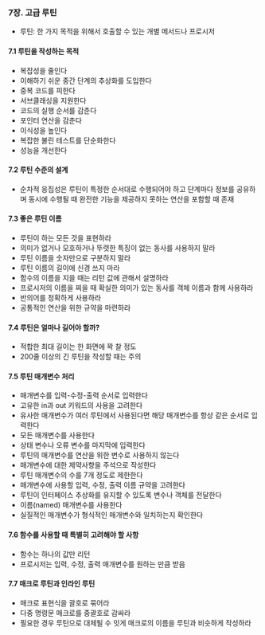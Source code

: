 ### 7장. 고급 루틴
- 루틴: 한 가지 목적을 위해서 호출할 수 있는 개별 메서드나 프로시저

#### 7.1 루틴을 작성하는 목적
- 복잡성을 줄인다
- 이해하기 쉬운 중간 단계의 추상화를 도입한다
- 중복 코드를 피한다
- 서브클래싱을 지원한다
- 코드의 실행 순서를 감춘다
- 포인터 연산을 감춘다
- 이식성을 높인다
- 복잡한 불린 테스트를 단순화한다
- 성능을 개선한다 

#### 7.2 루틴 수준의 설계
- 순차적 응집성은 루틴이 특정한 순서대로 수행되어야 하고 단계마다 정보를 공유하며 동시에 수행될 때 완전한 기능을 제공하지 못하는 연산을 포함할 때 존재

#### 7.3 좋은 루틴 이름
- 루틴이 하는 모든 것을 표현하라 
- 의미가 없거나 모호하거나 뚜렷한 특징이 없는 동사를 사용하지 말라 
- 루틴 이름을 숫자만으로 구분하지 말라 
- 루틴 이름의 길이에 신경 쓰지 마라
- 함수의 이름을 지을 때는 리턴 값에 관해서 설명하라 
- 프로시저의 이름을 찌을 때 확실한 의미가 있는 동사를 객체 이름과 함께 사용하라 
- 반의어를 정확하게 사용하라 
- 공통적인 연산을 위한 규약을 마련하라

#### 7.4 루틴은 얼마나 길어야 할까?
- 적합한 최대 길이는 한 화면에 꽉 찰 정도 
- 200줄 이상의 긴 루틴을 작성할 때는 주의 

#### 7.5 루틴 매개변수 처리
- 매개변수를 입력-수정-출력 순서로 입력한다 
- 고유한 in과 out 키워드의 사용을 고려한다 
- 유사한 매개변수가 여러 루틴에서 사용된다면 해당 매개변수를 항상 같은 순서로 입력한다 
- 모든 매개변수를 사용한다 
- 상태 변수나 오류 변수를 마지막에 입력한다 
- 루틴의 매개변수를 연산을 위한 변수로 사용하지 않는다
- 매개변수에 대한 제약사항을 주석으로 작성한다 
- 루틴 매개변수의 수를 7개 정도로 제한한다
- 매개변수에 사용할 입력, 수정, 출력 이름 규약을 고려한다 
- 루틴이 인터페이스 추상화를 유지할 수 있도록 변수나 객체를 전달한다
- 이름(named) 매개변수를 사용한다 
- 실질적인 매개변수가 형식적인 매개변수와 일치하는지 확인한다 

#### 7.6 함수를 사용할 때 특별히 고려해야 할 사항
- 함수는 하나의 값만 리턴
- 프로시저는 입력, 수정, 출력 매개변수를 원하는 만큼 받음 

#### 7.7 매크로 루틴과 인라인 루틴 
- 매크로 표현식을 괄호로 묶어라
- 다중 명령문 매크로를 중괄호로 감싸라 
- 필요한 경우 루틴으로 대체될 수 잇게 매크로의 이름을 루틴과 비슷하게 작성하라 